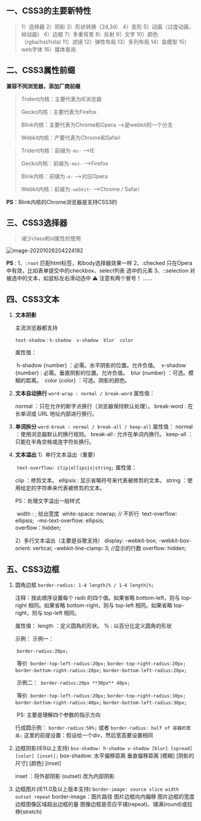 ## 一、CSS3的主要新特性

>   1）选择器
>   2）阴影
>   3）形状转换（2d,3d）
>   4）变形
>   5）动画（过度动画，帧动画）
>   6）边框
>   7）多重背景
>   8）反射
>   9）文字
>   10）颜色（rgba/hsl/hsla)
>   11）滤镜
>   12）弹性布局
>   13）多列布局
>   14）盒模型
>   15）web字体
>   16）媒体查询

## 二、CSS3属性前缀

**兼容不同浏览器，添加厂商前缀**

> Trident内核：主要代表为IE浏览器  
>
>  Gecko内核：主要代表为Firefox 
>
>   Blink内核：主要代表为Chrome和Opera ——>是webkit的一个分支   
>
> Webkit内核：产要代表为Chrome和Safari

>  Trident内核：前缀为`-ms-`  ——>IE  
>
>  Gecko内核：前缀为`-moz-`  ——>Firefox   
>
>  Blink内核：前缀为`-o-`  ——>对应Opera   
>
>  Webkit内核：前缀为`-webkit`-  ——>Chrome / Safari

**PS**：Blink内核的Chrome浏览器是支持CSS3的 

## 三、CSS3选择器

> 减少class和id属性的使用

![image-20201026204224182](https://gitee.com/shianiiiu/picgo_bed/raw/master/img/css3._1.png)

**PS** : 1、`:root` 匹配html标签，和body选择器效果一样
		2、:checked 只在Opera中有效，比如表单提交中的checkbox、select列表  选中的元素
		3、::selection 对被选中的文本，如鼠标左右滑动选中  :warning: 注意有两个冒号！
		……

## 四、CSS3文本

1. **文本阴影**

   主流浏览器都支持

   `text-shadow：h-shadow  v-shadow  blur  color`

   属性值：

   ​	h-shadow {number} ：必需。水平阴影的位置。允许负值。
   ​	v-shadow {number} : 必需。垂直阴影的位置。允许负值。
   ​	blur {number} ：可选。模糊的距离。
   ​	color {color} ：可选。阴影的颜色。

2. **文本自动换行**
    `word-wrap : normal / break-word`
   属性值：

   normal ：只在允许的断字点换行（浏览器保持默认处理）。
   ​break-word : 在长单词或 URL 地址内部进行换行。

3. **单词拆分**
    `word-break : normal / break-all / keep-all`
    属性值：
    normal ：使用浏览器默认的换行规则。
    break-all : 允许在单词内换行。
    keep-all ：只能在半角空格或连字符处换行。

4. **文本溢出**
    1）单行文本溢出（重要）

    ​	`text-overflow: clip|ellipsis|string;`
    属性值：

    clip ：修剪文本。
    ellipsis : 显示省略符号来代表被修剪的文本。
    string ：使用给定的字符串来代表被修剪的文本。

    PS：处理文字溢出一般样式 

    ​		width : ;  给出宽度
    ​		white-space: nowrap; // 不折行
    ​		text-overflow: ellipsis;
    ​		-ms-text-overflow: ellipsis;	
    ​		overflow：hidden;

    2）多行文本溢出（主要是谷歌支持）
    	display: -webkit-box;
    	-webkit-box-orient: vertical;
    	-webkit-line-clamp: 3;  //显示的行数
    	overflow: hidden;

## 五、CSS3边框

1. 圆角边框
   `border-radius: 1-4 length|% / 1-4 length|%;`

   注释：按此顺序设置每个 radii 的四个值。如果省略 bottom-left，则与 top-right 相同。如果省略 bottom-right，则与 top-left 相同。如果省略 top-right，则与 top-left 相同。

   属性值：
   	length ：定义圆角的形状。
   	% : 以百分比定义圆角的形状

   示例：
   	示例一：

   ​	`border-radius:20px;`

   ​	等价
   ​	`border-top-left-radius:20px;`
   ​	`border-top-right-radius:20px;`
   ​	`border-bottom-right-radius:20px;`
   ​	`border-bottom-left-radius:20px;`

   ​	示例二：
   ​	`border-radius:20px **30px** 40px;`

   ​	等价
   ​	`border-top-left-radius:20px;`
   ​	`border-top-right-radius:30px;`
   ​	`border-bottom-right-radius:40px;`
   ​	`border-bottom-left-radius:30px;`

   ​	PS: 主要是理解四个参数的指示方向

   行成圆示例：
   	`border-radius:50%;`
   	或者
   	`border-radius: half of 容器的宽高;`
   	这里的前提设置：假设给一个div，然后宽高要设置相同

2. 边框阴影(IE9以上支持)
   `box-shadow: h-shadow v-shadow [blur] [spread] [color] [inset];`
   box-shadow: 水平偏移距离  垂直偏移距离  [模糊]  [阴影的尺寸]  [颜色]  [inset]

   inset ：将外部阴影 (outset) 改为内部阴影

3. 边框图片(IE11.0及以上版本支持)
   `border-image: source slice width outset repeat`
   border-image：图片路径  图片边框向内偏移  图片边框的宽度  边框图像区域超出边框的量  图像边框是否应平铺(repeat)、铺满(round)或拉伸(stretch)





 